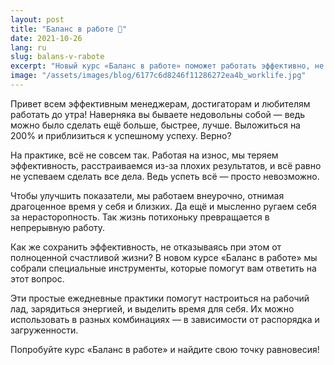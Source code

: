 ```yaml
---
layout: post
title: "Баланс в работе 🤸"
date: 2021-10-26
lang: ru
slug: balans-v-rabote
excerpt: "Новый курс «Баланс в работе» поможет работать эффективно, не отказываясь от полноценной счастливой жизни!"
image: "/assets/images/blog/6177c6d8246f11286272ea4b_worklife.jpg"
---
```



Привет всем эффективным менеджерам, достигаторам и любителям работать до утра! Наверняка вы бываете недовольны собой — ведь можно было сделать ещё больше, быстрее, лучше. Выложиться на 200% и приблизиться к успешному успеху. Верно?

На практике, всё не совсем так. Работая на износ, мы теряем эффективность, расстраиваемся из-за плохих результатов, и всё равно не успеваем сделать все дела. Ведь успеть всё — просто невозможно.

Чтобы улучшить показатели, мы работаем внеурочно, отнимая драгоценное время у себя и близких. Да ещё и мысленно ругаем себя за нерасторопность. Так жизнь потихоньку превращается в непрерывную работу.

Как же сохранить эффективность, не отказываясь при этом от полноценной счастливой жизни? В новом курсе «Баланс в работе» мы собрали специальные инструменты, которые помогут вам ответить на этот вопрос.

Эти простые ежедневные практики помогут настроиться на рабочий лад, зарядиться энергией, и выделить время для себя. Их можно использовать в разных комбинациях — в зависимости от распорядка и загруженности.

Попробуйте курс «Баланс в работе» и найдите свою точку равновесия!
